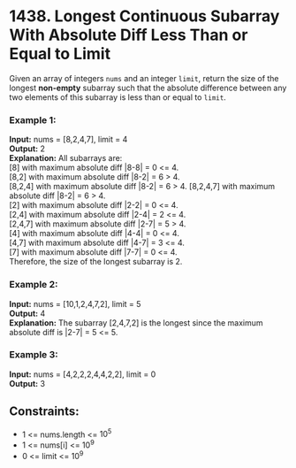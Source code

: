 # 1438. Longest Continuous Subarray With Absolute Diff Less Than or Equal to Limit

Given an array of integers `nums` and an integer `limit`, return the size of the longest **non-empty** subarray such that the absolute difference between any two elements of this subarray is less than or equal to `limit`.

### Example 1:
**Input:** nums = [8,2,4,7], limit = 4  
**Output:** 2   
**Explanation:** All subarrays are:   
[8] with maximum absolute diff |8-8| = 0 <= 4.  
[8,2] with maximum absolute diff |8-2| = 6 > 4.   
[8,2,4] with maximum absolute diff |8-2| = 6 > 4. 
[8,2,4,7] with maximum absolute diff |8-2| = 6 > 4.  
[2] with maximum absolute diff |2-2| = 0 <= 4.  
[2,4] with maximum absolute diff |2-4| = 2 <= 4.  
[2,4,7] with maximum absolute diff |2-7| = 5 > 4.  
[4] with maximum absolute diff |4-4| = 0 <= 4.  
[4,7] with maximum absolute diff |4-7| = 3 <= 4.  
[7] with maximum absolute diff |7-7| = 0 <= 4.   
Therefore, the size of the longest subarray is 2.  

### Example 2:
**Input:** nums = [10,1,2,4,7,2], limit = 5  
**Output:** 4   
**Explanation:** The subarray [2,4,7,2] is the longest since the maximum absolute diff is |2-7| = 5 <= 5.  

### Example 3:
**Input:** nums = [4,2,2,2,4,4,2,2], limit = 0  
**Output:** 3

## Constraints:
- 1 <= nums.length <= $10^5$
- 1 <= nums[i] <= $10^9$
- 0 <= limit <= $10^9$